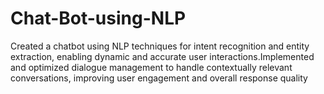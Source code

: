 # Chat-Bot-using-NLP
Created a chatbot using NLP techniques for intent recognition and entity extraction, enabling dynamic and accurate user interactions.Implemented and optimized dialogue management to handle contextually relevant conversations, improving user engagement and overall response quality
